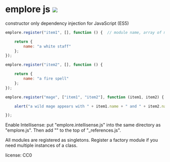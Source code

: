 # emplore js ![](https://summonstrike.com/images/15.png "")

constructor only dependency injection for JavaScript (ES5)

```javascript
emplore.register("item1", [], function () {  // module name, array of modules we need, the module itself

    return {
        name: "a white staff"
    };
});

emplore.register("item2", [], function () {

    return {
        name: "a fire spell"
    };
});

emplore.register("mage", ["item1", "item2"], function (item1, item2) {

    alert("a wild mage appears with " + item1.name + " and " + item2.name);

});
```

Enable Intellisense: put "emplore.intellisense.js" into the same directory as "emplore.js". Then add "<reference path="emplore.js" />" to the top of "_references.js".


All modules are registered as singletons. Register a factory module if you need multiple instances of a class.

license: CC0
